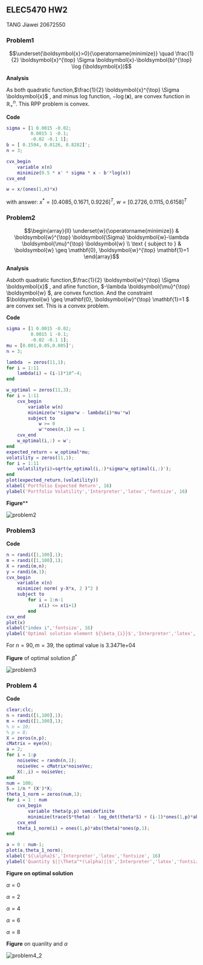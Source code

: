 ## ELEC5470 HW2

TANG Jiawei 20672550

### Problem1

$$\underset{\boldsymbol{x}>0}{\operatorname{minimize}} \quad \frac{1}{2} \boldsymbol{x}^{\top} \Sigma \boldsymbol{x}-\boldsymbol{b}^{\top} \log (\boldsymbol{x})$$

**Analysis**

As both quadratic function,$\frac{1}{2} \boldsymbol{x}^{\top} \Sigma \boldsymbol{x}$ , and minus log function, $-\log (\boldsymbol{x})$, are convex function in $\mathbb{R}^n_+$. This RPP problem is convex.

**Code**

```matlab
sigma = [1 0.0015 -0.02;
         0.0015 1 -0.1;
         -0.02 -0.1 1];
b = [ 0.1594, 0.0126, 0.8282]';
n = 3;

cvx_begin
    variable x(n)
    minimize(0.5 * x' * sigma * x - b'*log(x))
cvx_end

w = x/(ones(1,n)*x)
```

with answer: $x^* =[0.4085, 0.1671, 0.9226]^T$, $w = [0.2726, 0.1115, 0.6158]^T$



### Problem2

$$\begin{array}{ll}
\underset{w}{\operatorname{minimize}} & \boldsymbol{w}^{\top} \boldsymbol{\Sigma} \boldsymbol{w}-\lambda \boldsymbol{\mu}^{\top} \boldsymbol{w} \\
\text { subject to } & \boldsymbol{w} \geq \mathbf{0}, \boldsymbol{w}^{\top} \mathbf{1}=1
\end{array}$$

**Analysis**

Asboth quadratic function,$\frac{1}{2} \boldsymbol{w}^{\top} \Sigma \boldsymbol{x}$ , and afine function, $-\lambda \boldsymbol{\mu}^{\top} \boldsymbol{w} $, are convex function. And the constraint $\boldsymbol{w} \geq \mathbf{0}, \boldsymbol{w}^{\top} \mathbf{1}=1
$ are convex set. This is a convex problem.

**Code**

```matlab
sigma = [1 0.0015 -0.02;
         0.0015 1 -0.1;
         -0.02 -0.1 1];
mu = [0.001,0.05,0.005]';
n = 3;

lambda  = zeros(11,1);
for i = 1:11
    lambda(i) = (i-1)*10^-4;
end

w_optimal = zeros(11,3);
for i = 1:11
    cvx_begin
        variable w(n)
        minimize(w'*sigma*w - lambda(i)*mu'*w)
        subject to
            w >= 0
            w'*ones(n,1) == 1
    cvx_end 
    w_optimal(i,:) = w';
end
expected_return = w_optimal*mu;
volatility = zeros(11,1);
for i = 1:11
    volatility(i)=sqrt(w_optimal(i,:)*sigma*w_optimal(i,:)');
end
plot(expected_return,(volatility))
xlabel('Portfolio Expected Return', 16)
ylabel('Portfolio Volatility','Interpreter','latex','fontsize', 16)
```

**Figure****

![problem2](/home/jtangas/Documents/jiawei/04_github/ELEC5470_HW/HW2/script/problem2.png)

### Problem3

**Code**

```matlab
n = randi([1,100],1);
m = randi([1,100],1);
X = randi(m,n);
y = randi(m,1);
cvx_begin
    variable x(n)
    minimize( norm( y-X*x, 2 )^2 )
    subject to
        for i = 1:n-1
            x(i) <= x(i+1)
        end
cvx_end
plot(x)
xlabel("index i",'fontsize', 16)
ylabel('Optimal solution element ${\beta_{i}}$','Interpreter','latex','fontsize', 16)
```

For $n=90, m=39$, the optimal value  is 3.3471e+04

**Figure** of optimal solution $\beta^*$

![problem3](/home/jtangas/Documents/jiawei/04_github/ELEC5470_HW/HW2/script/problem3.png)

### Problem 4

**Code**

```matlab
clear;clc;
n = randi([1,100],1);
m = randi([1,100],1);
% n = 10;
% p = 8;
X = zeros(n,p);
cMatrix = eye(n);
a = 2;
for i = 1:p
    noiseVec = randn(n,1);
    noiseVec = cMatrix*noiseVec;
    X(:,i) = noiseVec;
end
num = 100;
S = 1/n * (X')*X;
theta_1_norm = zeros(num,1);
for i = 1 : num
    cvx_begin
        variable theta(p,p) semidefinite
        minimize(trace(S*theta) - log_det(theta*S) + (i-1)*ones(1,p)*abs(theta)*ones(p,1))
    cvx_end
    theta_1_norm(i) = ones(1,p)*abs(theta)*ones(p,1);
end

a = 0 : num-1;
plot(a,theta_1_norm);
xlabel('${\alpha}$','Interpreter','latex','fontsize', 16)
ylabel('Quantity $||\Theta^*(\alpha)||$','Interpreter','latex','fontsize', 16)

```

**Figure on optimal solution**

$\alpha=0$

$\alpha=2$

$\alpha=4$

$\alpha=6$

$\alpha=8$



**Figure** on quanlity and $\alpha$ 

![problem4_2](/home/jtangas/Documents/jiawei/04_github/ELEC5470_HW/HW2/script/problem4_2.png)